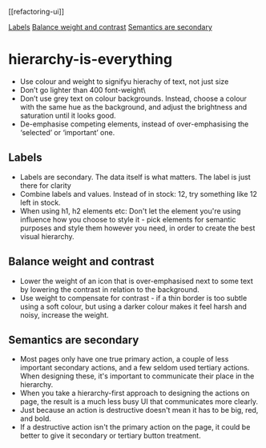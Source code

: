 [[refactoring-ui]]

[Labels](#labels)
[Balance weight and contrast](#balance-weight-and-contrast)
[Semantics are secondary](#semantics-are-secondary)

# hierarchy-is-everything

- Use colour and weight to signifyu hierachy of text, not just size
- Don’t go lighter than 400 font-weight\
- Don’t use grey text on colour backgrounds. Instead, choose a colour with the same hue as the background, and adjust the brightness and saturation until it looks good.
- De-emphasise competing elements, instead of over-emphasising the ‘selected’ or ‘important’ one.

## Labels

- Labels are secondary. The data itself is what matters. The label is just there for clarity
- Combine labels and values. Instead of in stock: 12, try something like 12 left in stock.
- When using h1, h2 elements etc: Don't let the element you're using influence how you choose to style it - pick elements for semantic purposes and style them however you need, in order to create the best visual hierarchy.

## Balance weight and contrast

- Lower the weight of an icon that is over-emphasised next to some text by lowering the contrast in relation to the background.
- Use weight to compensate for contrast - if a thin border is too subtle using a soft colour, but using a darker colour makes it feel harsh and noisy, increase the weight.

## Semantics are secondary

- Most pages only have one true primary action, a couple of less important secondary actions, and a few seldom used tertiary actions. When designing these, it's important to communicate their place in the hierarchy.
- When you take a hierarchy-first approach to designing the actions on page, the result is a much less busy UI that communicates more clearly.
- Just because an action is destructive doesn't mean it has to be big, red, and bold.
- If a destructive action isn't the primary action on the page, it could be better to give it secondary or tertiary button treatment.
